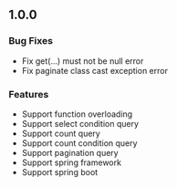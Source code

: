 ## 1.0.0

### Bug Fixes

 * Fix get(...) must not be null error
 * Fix paginate class cast exception error

### Features

 * Support function overloading
 * Support select condition query
 * Support count query
 * Support count condition query
 * Support pagination query
 * Support spring framework
 * Support spring boot
